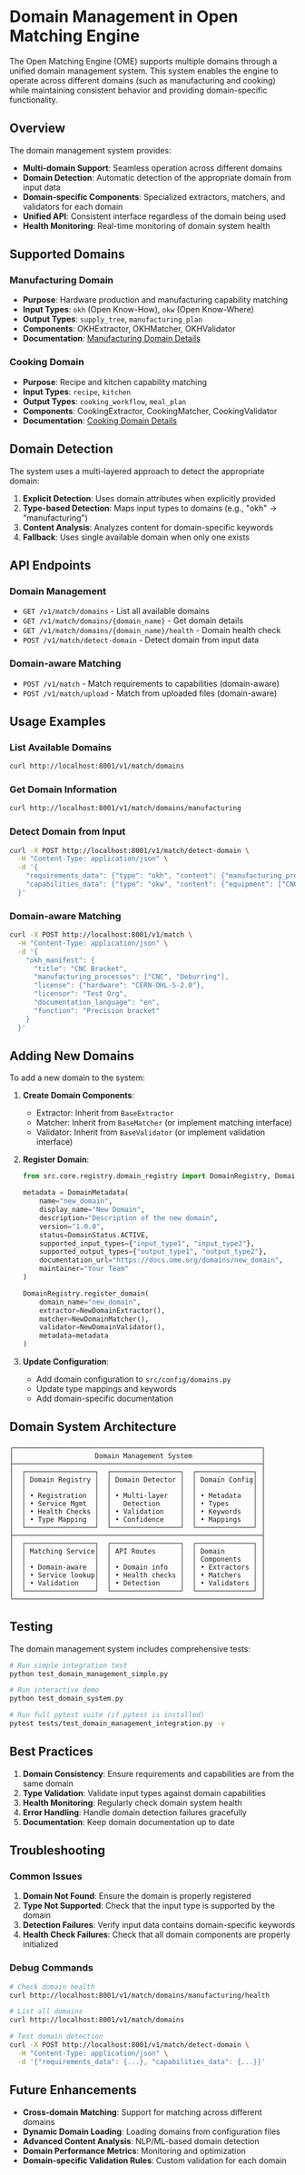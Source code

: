 # Domain Management in Open Matching Engine

The Open Matching Engine (OME) supports multiple domains through a unified domain management system. This system enables the engine to operate across different domains (such as manufacturing and cooking) while maintaining consistent behavior and providing domain-specific functionality.

## Overview

The domain management system provides:

- **Multi-domain Support**: Seamless operation across different domains
- **Domain Detection**: Automatic detection of the appropriate domain from input data
- **Domain-specific Components**: Specialized extractors, matchers, and validators for each domain
- **Unified API**: Consistent interface regardless of the domain being used
- **Health Monitoring**: Real-time monitoring of domain system health

## Supported Domains

### Manufacturing Domain
- **Purpose**: Hardware production and manufacturing capability matching
- **Input Types**: `okh` (Open Know-How), `okw` (Open Know-Where)
- **Output Types**: `supply_tree`, `manufacturing_plan`
- **Components**: OKHExtractor, OKHMatcher, OKHValidator
- **Documentation**: [Manufacturing Domain Details](manufacturing.md)

### Cooking Domain
- **Purpose**: Recipe and kitchen capability matching
- **Input Types**: `recipe`, `kitchen`
- **Output Types**: `cooking_workflow`, `meal_plan`
- **Components**: CookingExtractor, CookingMatcher, CookingValidator
- **Documentation**: [Cooking Domain Details](cooking.md)

## Domain Detection

The system uses a multi-layered approach to detect the appropriate domain:

1. **Explicit Detection**: Uses domain attributes when explicitly provided
2. **Type-based Detection**: Maps input types to domains (e.g., "okh" → "manufacturing")
3. **Content Analysis**: Analyzes content for domain-specific keywords
4. **Fallback**: Uses single available domain when only one exists

## API Endpoints

### Domain Management
- `GET /v1/match/domains` - List all available domains
- `GET /v1/match/domains/{domain_name}` - Get domain details
- `GET /v1/match/domains/{domain_name}/health` - Domain health check
- `POST /v1/match/detect-domain` - Detect domain from input data

### Domain-aware Matching
- `POST /v1/match` - Match requirements to capabilities (domain-aware)
- `POST /v1/match/upload` - Match from uploaded files (domain-aware)

## Usage Examples

### List Available Domains
```bash
curl http://localhost:8001/v1/match/domains
```

### Get Domain Information
```bash
curl http://localhost:8001/v1/match/domains/manufacturing
```

### Detect Domain from Input
```bash
curl -X POST http://localhost:8001/v1/match/detect-domain \
  -H "Content-Type: application/json" \
  -d '{
    "requirements_data": {"type": "okh", "content": {"manufacturing_processes": ["CNC"]}},
    "capabilities_data": {"type": "okw", "content": {"equipment": ["CNC mill"]}}
  }'
```

### Domain-aware Matching
```bash
curl -X POST http://localhost:8001/v1/match \
  -H "Content-Type: application/json" \
  -d '{
    "okh_manifest": {
      "title": "CNC Bracket",
      "manufacturing_processes": ["CNC", "Deburring"],
      "license": {"hardware": "CERN-OHL-S-2.0"},
      "licensor": "Test Org",
      "documentation_language": "en",
      "function": "Precision bracket"
    }
  }'
```

## Adding New Domains

To add a new domain to the system:

1. **Create Domain Components**:
   - Extractor: Inherit from `BaseExtractor`
   - Matcher: Inherit from `BaseMatcher` (or implement matching interface)
   - Validator: Inherit from `BaseValidator` (or implement validation interface)

2. **Register Domain**:
   ```python
   from src.core.registry.domain_registry import DomainRegistry, DomainMetadata, DomainStatus
   
   metadata = DomainMetadata(
       name="new_domain",
       display_name="New Domain",
       description="Description of the new domain",
       version="1.0.0",
       status=DomainStatus.ACTIVE,
       supported_input_types={"input_type1", "input_type2"},
       supported_output_types={"output_type1", "output_type2"},
       documentation_url="https://docs.ome.org/domains/new_domain",
       maintainer="Your Team"
   )
   
   DomainRegistry.register_domain(
       domain_name="new_domain",
       extractor=NewDomainExtractor(),
       matcher=NewDomainMatcher(),
       validator=NewDomainValidator(),
       metadata=metadata
   )
   ```

3. **Update Configuration**:
   - Add domain configuration to `src/config/domains.py`
   - Update type mappings and keywords
   - Add domain-specific documentation

## Domain System Architecture

```
┌─────────────────────────────────────────────────────────────┐
│                    Domain Management System                 │
├─────────────────────────────────────────────────────────────┤
│  ┌─────────────────┐  ┌─────────────────┐  ┌──────────────┐ │
│  │ Domain Registry │  │ Domain Detector │  │ Domain Config│ │
│  │                 │  │                 │  │              │ │
│  │ • Registration  │  │ • Multi-layer   │  │ • Metadata   │ │
│  │ • Service Mgmt  │  │   Detection     │  │ • Types      │ │
│  │ • Health Checks │  │ • Validation    │  │ • Keywords   │ │
│  │ • Type Mapping  │  │ • Confidence    │  │ • Mappings   │ │
│  └─────────────────┘  └─────────────────┘  └──────────────┘ │
├─────────────────────────────────────────────────────────────┤
│  ┌─────────────────┐  ┌─────────────────┐  ┌──────────────┐ │
│  │ Matching Service│  │ API Routes      │  │ Domain       │ │
│  │                 │  │                 │  │ Components   │ │
│  │ • Domain-aware  │  │ • Domain info   │  │ • Extractors │ │
│  │ • Service lookup│  │ • Health checks │  │ • Matchers   │ │
│  │ • Validation    │  │ • Detection     │  │ • Validators │ │
│  └─────────────────┘  └─────────────────┘  └──────────────┘ │
└─────────────────────────────────────────────────────────────┘
```

## Testing

The domain management system includes comprehensive tests:

```bash
# Run simple integration test
python test_domain_management_simple.py

# Run interactive demo
python test_domain_system.py

# Run full pytest suite (if pytest is installed)
pytest tests/test_domain_management_integration.py -v
```

## Best Practices

1. **Domain Consistency**: Ensure requirements and capabilities are from the same domain
2. **Type Validation**: Validate input types against domain capabilities
3. **Health Monitoring**: Regularly check domain system health
4. **Error Handling**: Handle domain detection failures gracefully
5. **Documentation**: Keep domain documentation up to date

## Troubleshooting

### Common Issues

1. **Domain Not Found**: Ensure the domain is properly registered
2. **Type Not Supported**: Check that the input type is supported by the domain
3. **Detection Failures**: Verify input data contains domain-specific keywords
4. **Health Check Failures**: Check that all domain components are properly initialized

### Debug Commands

```bash
# Check domain health
curl http://localhost:8001/v1/match/domains/manufacturing/health

# List all domains
curl http://localhost:8001/v1/match/domains

# Test domain detection
curl -X POST http://localhost:8001/v1/match/detect-domain \
  -H "Content-Type: application/json" \
  -d '{"requirements_data": {...}, "capabilities_data": {...}}'
```

## Future Enhancements

- **Cross-domain Matching**: Support for matching across different domains
- **Dynamic Domain Loading**: Loading domains from configuration files
- **Advanced Content Analysis**: NLP/ML-based domain detection
- **Domain Performance Metrics**: Monitoring and optimization
- **Domain-specific Validation Rules**: Custom validation for each domain